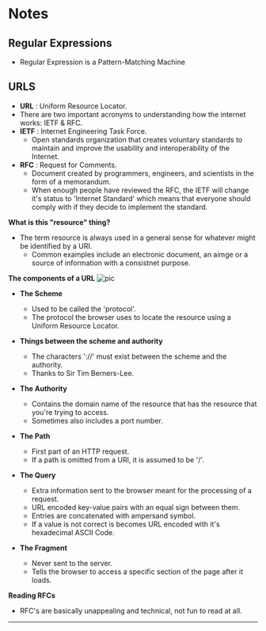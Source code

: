 # **Notes**

## **Regular Expressions**

- Regular Expression is a Pattern-Matching Machine

## **URLS**

- **URL** : Uniform Resource Locator.
- There are two important acronyms to understanding how the internet works: IETF & RFC.
- **IETF** : Internet Engineering Task Force.
  - Open standards organization that creates voluntary standards to maintain and improve the usability and interoperability of the Internet.
- **RFC** : Request for Comments.
  - Document created by programmers, engineers, and scientists in the form of a memorandum.
  - When enough people have reviewed the RFC, the IETF will change it's status to 'Internet Standard' which means that everyone should comply with if they decide to implement the standard.

**What is this "resource" thing?**

- The term resource is always used in a general sense for whatever might be identified by a URI.
  - Common examples include an electronic document, an aimge or a source of information with a consistnet purpose.

**The components of a URL**
![pic](https://gyazo.com/2a8d2d4dba6c6ffd21543fc74ff1e473)

- **The Scheme**

  - Used to be called the 'protocol'.
  - The protocol the browser uses to locate the resource using a Uniform Resource Locator.

- **Things between the scheme and authority**

  - The characters '://' must exist between the scheme and the authority.
  - Thanks to Sir Tim Berners-Lee.

- **The Authority**

  - Contains the domain name of the resource that has the resource that you're trying to access.
  - Sometimes also includes a port number.

- **The Path**

  - First part of an HTTP request.
  - If a path is omitted from a URl, it is assumed to be '/'.

- **The Query**

  - Extra information sent to the browser meant for the processing of a request.
  - URL encoded key-value pairs with an equal sign between them.
  - Entries are concatenated with ampersand symbol.
  - If a value is not correct is becomes URL encoded with it's hexadecimal ASCII Code.

- **The Fragment**
  - Never sent to the server.
  - Tells the browser to access a specific section of the page after it loads.

**Reading RFCs**

- RFC's are basically unappealing and technical, not fun to read at all.

---
